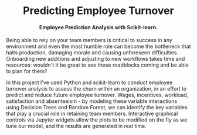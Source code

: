 <h1 align="center">Predicting Employee Turnover</h1>
<h4 align='center'>Employee Prediction Analysis with Scikit-learn.</h4>
Being able to rely on your team members is critical to success in any environment and even the most humble role can become the bottleneck that halts production, damaging morale and causing unforeseen difficulties. Onboarding new additions and adjusting to new workflows takes time and resources: wouldn't it be great to see these roadblocks coming and be able to plan for them?  

In this project I've used Python and scikit-learn to conduct employee turnover analysis to assess the churn within an organization, in an effort to predict and reduce future employee turnover. Wages, incentives, workload, satisfaction and absenteeism - by modeling these variable interactions using Decision Trees and Random Forest, we can identify the key variables that play a crucial role in retaining team members. Interactive graphical controls via Jupyter widgets allow the plots to be modified on the fly as we tune our model, and the results are generated in real time.
